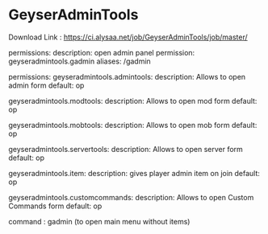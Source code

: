 # GeyserAdminTools

Download Link : https://ci.alysaa.net/job/GeyserAdminTools/job/master/

permissions:
  description: open admin panel
    permission: geyseradmintools.gadmin
    aliases: /gadmin

permissions:
  geyseradmintools.admintools:
    description: Allows to open admin form
    default: op

  geyseradmintools.modtools:
    description: Allows to open mod form
    default: op

  geyseradmintools.mobtools:
    description: Allows to open mob form
    default: op

  geyseradmintools.servertools:
    description: Allows to open server form
    default: op

  geyseradmintools.item:
    description: gives player admin item on join
    default: op

  geyseradmintools.customcommands:
    description: Allows to open Custom Commands form
    default: op


command : gadmin (to open main menu without items)
